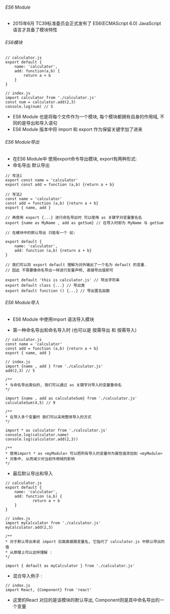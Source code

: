 ###### ES6 Module

- 2015年6月 TC39标准委员会正式发布了 ES6(ECMAScript 6.0) JavaScript 语言才具备了模块特性

###### ES6模块

```
// calculator.js
export default {
    name: 'calculator',
    add: function(a,b) {
        return a + b
    }
}

// index.js
import calculator from './calculator.js'
const num = calculator.add(2,3)
console.log(num) // 5
```

- ES6 Module 也是将每个文件作为一个模块, 每个模块都拥有自身的作用域, 不同的是导出和导入语句
- ES6 Module 版本中将 import 和 export 作为保留关键字加了进来

###### ES6 Module导出
- 在ES6 Module中 使用export命令导出模块, export有两种形式: 
- 命名导出  默认导出
``` 
// 写法1
export const name = 'calculator'
export const add = function (a,b) {return a + b}

// 写法2
const name = 'calculator'
const add = function (a,b) {return a + b}
export { name, add }

// 再使用 export {...} 进行命名导出时 可以使用 as 关键字对变量重名名
export {name as MyName , add as getSum} // 在导入时即为 MyName 与 getSum

// 在模块中的默认导出 只能有一个 如: 

export default {
    name: 'calculator',
    add: function (a,b) {return a + b}
}

// 我们可以将 export default 理解为对外输出了一个名为 default 的变量.
// 因此 不需要像命名导出一样进行变量声明, 直接导出值即可

export default 'this is calculator.js' // 导出字符串
export default class {...} // 导出类
export default function () {...} // 导出匿名函数
```
###### ES6 Module导入

- ES6 Module 中使用import 语法导入模块

- 第一种命名导出和命名导入时 (也可以是 按需导出 和 按需导入)
```
// calculator.js
const name = 'calculator'
const add = function (a,b) {return a + b}
export { name, add }

// index.js
import {name , add } from './calculator.js'
add(2,3) // 5

/**
* 与命名导出类似的, 我们可以通过 as 关键字对导入的变量重命名
*/

import {name , add as calculateSum} from './calculator.js'
calculateSum(4,5) // 9

/**
* 在导入多个变量时 我们可以采用整体导入的方式
*/

import * as calculator from './calculator.js'
console.log(calculator.name)
console.log(calculator.add(2,3))

/**
* 使用import * as <myModule> 可以把所有导入的变量作为属性值添加到 <myModule> 
* 对象中, 从而减少对当前作用域的影响
*/
```

- 最后默认导出和导入 
```
// calculator.js
export default {
    name: 'calculator',
    add: function (a,b) {
            return a + b
    }
}

// index.js
import myCalculator from './calculator.js'
myCalculator.add(2,3)

/**
* 对于默认导出来说 import 后面直接跟变量名, 它指代了 calculator.js 中默认导出的值
* 从原理上可以这样理解 : 
*/

import { default as myCalculator } from './calculator.js'
```

- 混合导入例子 : 

```
// index.js
import React, {Component} from 'react'

```
- 这里的React 对应的是该模块的默认导出, Component则是其中命名导出的一个变量